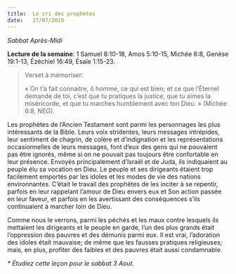 ```yaml
---
title:  Le cri des prophètes
date:   27/07/2019
---
```


_Sabbat Après-Midi_

**Lecture de la semaine**: 1 Samuel 8:10-18, Amos 5:10-15, Michée 6:8, Genèse 19:1-13, Ézéchiel 16:49, Ésaïe 1:15-23.

><p>Verset à mémoriser:</p>
> « On t’a fait connaitre, ô homme, ce qui est bien; et ce que l’Éternel demande de toi, c’est que tu pratiques la justice, que tu aimes la miséricorde, et que tu marches humblement avec ton Dieu. » (Michée 6:8, NEG).

Les prophètes de l’Ancien Testament sont parmi les personnages les plus intéressants de la Bible. Leurs voix stridentes, leurs messages intrépides, leur sentiment de chagrin, de colère et d’indignation et les représentations occasionnelles de leurs messages, font d’eux des gens qui ne pouvaient pas être ignorés, même si on ne pouvait pas toujours être confortable en leur présence. Envoyés principalement d’Israël et de Juda, ils indiquaient au peuple élu sa vocation en Dieu. Le peuple et ses dirigeants étaient trop facilement emportés par les idoles et les modes de vie des nations environnantes. C’était le travail des prophètes de les inciter à se repentir, parfois en leur rappelant l’amour de Dieu envers eux et Son action passée en leur faveur, et parfois en les avertissant des conséquences s’ils continuaient à marcher loin de Dieu.

Comme nous le verrons, parmi les péchés et les maux contre lesquels ils mettaient les dirigeants et le peuple en garde, l’un des plus grands était l’oppression des pauvres et des démunis parmi eux. Il est vrai, l’adoration des idoles était mauvaise; de même que les fausses pratiques religieuses; mais, en plus, profiter des faibles et des pauvres était aussi condamnable.

_* Étudiez cette leçon pour le sabbat 3 Aout._